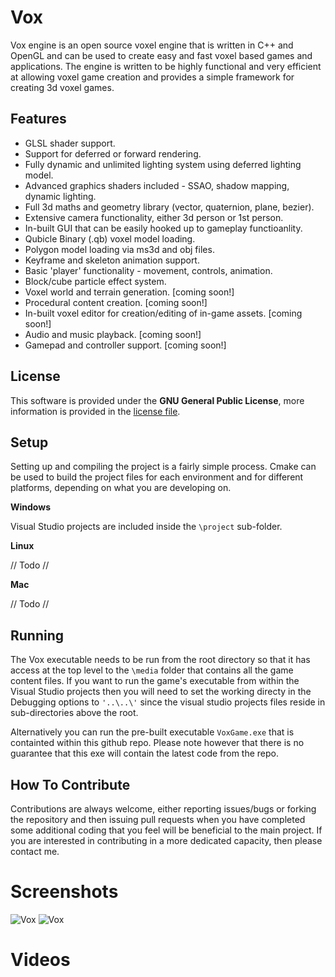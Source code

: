 # Vox
Vox engine is an open source voxel engine that is written in C++ and OpenGL and can be used to create easy and fast voxel based games and applications. The engine is written to be highly functional and very efficient at allowing voxel game creation and provides a simple framework for creating 3d voxel games.

## Features
* GLSL shader support.
* Support for deferred or forward rendering.
* Fully dynamic and unlimited lighting system using deferred lighting model.
* Advanced graphics shaders included - SSAO, shadow mapping, dynamic lighting.
* Full 3d maths and geometry library (vector, quaternion, plane, bezier).
* Extensive camera functionality, either 3d person or 1st person.
* In-built GUI that can be easily hooked up to gameplay functioanlity.
* Qubicle Binary (.qb) voxel model loading.
* Polygon model loading via ms3d and obj files.
* Keyframe and skeleton animation support.
* Basic 'player' functionality - movement, controls, animation.
* Block/cube particle effect system.
* Voxel world and terrain generation. [coming soon!]
* Procedural content creation. [coming soon!]
* In-built voxel editor for creation/editing of in-game assets. [coming soon!]
* Audio and music playback. [coming soon!]
* Gamepad and controller support. [coming soon!]

## License
This software is provided under the **GNU General Public License**, more information is provided in the [license file](https://github.com/AlwaysGeeky/Vox/blob/master/LICENSE.md).

## Setup
Setting up and compiling the project is a fairly simple process. Cmake can be used to build the project files for each environment and for different platforms, depending on what you are developing on.

**Windows**

Visual Studio projects are included inside the ```\project``` sub-folder.

**Linux**

// Todo //

**Mac**

// Todo //

## Running
The Vox executable needs to be run from the root directory so that it has access at the top level to the ```\media``` folder that contains all the game content files. If you want to run the game's executable from within the Visual Studio projects then you will need to set the working directy in the Debugging options to ```'..\..\'``` since the visual studio projects files reside in sub-directories above the root.

Alternatively you can run the pre-built executable ```VoxGame.exe``` that is containted within this github repo. Please note however that there is no guarantee that this exe will contain the latest code from the repo.

## How To Contribute
Contributions are always welcome, either reporting issues/bugs or forking the repository and then issuing pull requests when you have completed some additional coding that you feel will be beneficial to the main project. If you are interested in contributing in a more dedicated capacity, then please contact me.

# Screenshots
![Vox](http://i.imgur.com/usPCqJt.png)
![Vox](http://i.imgur.com/mZ85dWP.png)

# Videos
